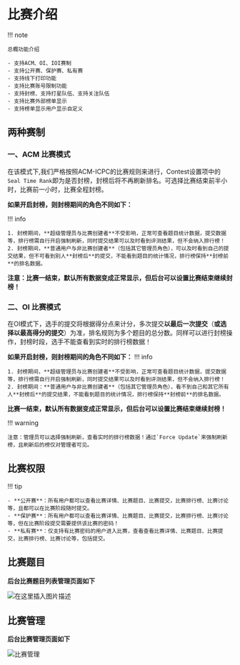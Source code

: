 # 比赛介绍

!!! note

    总概功能介绍

    - 支持ACM、OI、IOI赛制
    - 支持公开赛、保护赛、私有赛
    - 支持线下打印功能
    - 支持比赛账号限制功能
    - 支持封榜、支持打星队伍、支持关注队伍
    - 支持比赛外部榜单显示
    - 支持榜单显示用户显示自定义


## 两种赛制


### 一、ACM 比赛模式
  在该模式下,我们严格按照ACM-ICPC的比赛规则来进行，Contest设置项中的`Seal Time Rank`即为是否封榜，封榜后将不再刷新排名。可选择比赛结束前半小时，比赛前一小时，比赛全程封榜。

  **如果开启封榜，则封榜期间的角色不同如下：**

!!! info

    1. 封榜期间，**超级管理员与比赛创建者**不受影响，正常可查看题目统计数据，提交数据等，排行榜需自行开启强制刷新，同时提交结果可以及时看到评测结果，但不会纳入排行榜！
    2. 封榜期间，**普通用户与非比赛创建者**（包括其它管理员角色），可以及时看到自己的提交结果，但不可看到别人**封榜后**的提交，不能看到题目的统计情况，排行榜保持**封榜前**的排名数据。


 **注意：比赛一结束，默认所有数据变成正常显示，但后台可以设置比赛结束继续封榜！**


### 二、OI 比赛模式


  在OI模式下，选手的提交将根据得分点来计分，多次提交**以最后一次提交**（**或选择以最高得分的提交**）为准，排名规则为多个题目的总分数。同样可以进行封榜操作，封榜时段，选手不能查看到实时的排行榜数据！

  **如果开启封榜，则封榜期间的角色不同如下：**
  !!! info

    1. 封榜期间，**超级管理员与比赛创建者**不受影响，正常可查看题目统计数据，提交数据等，排行榜需自行开启强制刷新，同时提交结果可以及时看到评测结果，但不会纳入排行榜！
    2. 封榜期间：**普通用户与非比赛创建者**（包括其它管理员角色），看不到自己和其它所有人**封榜后**的提交结果，不能看到题目的统计情况，排行榜保持**封榜前**的排名数据。


  **比赛一结束，默认所有数据变成正常显示，但后台可以设置比赛结束继续封榜！**

!!! warning

    注意：管理员可以选择强制刷新，查看实时的排行榜数据！通过`Force Update`来强制刷新榜，且刷新后的榜仅对管理者可见。

## 比赛权限

!!! tip

    - **公开赛**：所有用户都可以查看比赛详情、比赛题目、比赛提交，比赛排行榜、比赛讨论等，且都可以在比赛阶段随时提交。
    - **保护赛**：所有用户都可以查看比赛详情、比赛题目、比赛提交，比赛排行榜、比赛讨论等，但在比赛阶段提交需要提供该比赛的密码！
    - **私有赛**：仅支持有比赛密码的用户进入比赛，查看查看比赛详情、比赛题目、比赛提交，比赛排行榜、比赛讨论等，包括提交。



## 比赛题目

**后台比赛题目列表管理页面如下**

![在这里插入图片描述](/2a8354a553d547d786e37d41050d3b95.png)

## 比赛管理

**后台比赛管理页面如下**

![比赛管理](/da52c1fe08e34be6be79fbe5c2b758d2.png)